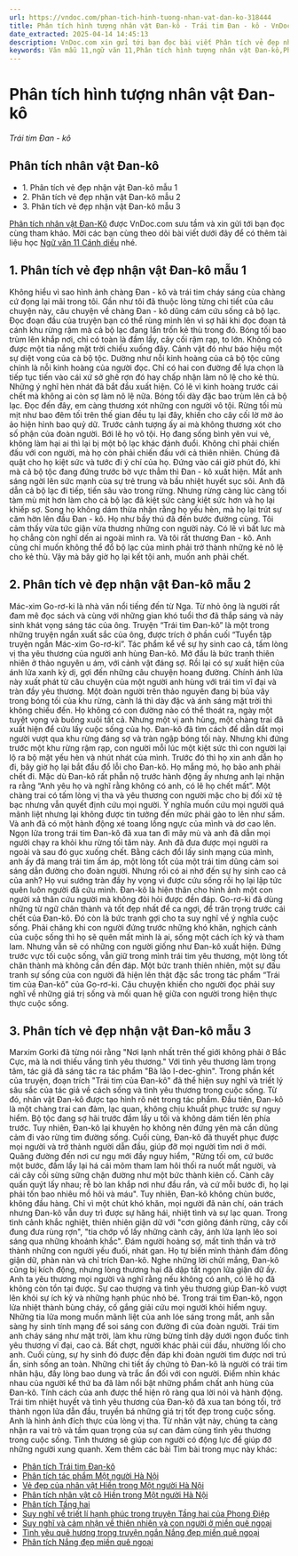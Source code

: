 ```yaml
---
url: https://vndoc.com/phan-tich-hinh-tuong-nhan-vat-dan-ko-318444
title: Phân tích hình tượng nhân vật Đan-kô - Trái tim Đan - kô - VnDoc.com
date_extracted: 2025-04-14 14:45:13
description: VnDoc.com xin gửi tới bạn đọc bài viết Phân tích vẻ đẹp nhân vật Đan-Kô để bạn đọc cùng tham khảo và có thêm tài liệu học tập nhé.
keywords: Văn mẫu 11,ngữ văn 11,Phân tích hình tượng nhân vật Đan-kô,Phân tích nhân vật Đan-kô,Phân tích vẻ đẹp nhân vật Đan-Kô,vẻ đẹp nhân vật Đan-Kô,trái tim Đan-kô,văn mẫu 11 cánh diều,ngữ văn lớp 11 cánh diều
---
```


# Phân tích hình tượng nhân vật Đan-kô
 _Trái tim Đan - kô_
## Phân tích nhân vật Đan-kô
  * 1\. Phân tích vẻ đẹp nhận vật Đan-kô mẫu 1
  * 2\. Phân tích vẻ đẹp nhận vật Đan-kô mẫu 2
  * 3\. Phân tích vẻ đẹp nhận vật Đan-kô mẫu 3

[Phân tích nhân vật Đan-Kô](<https://vndoc.com/phan-tich-hinh-tuong-nhan-vat-dan-ko-318444>) được VnDoc.com sưu tầm và xin gửi tới bạn đọc cùng tham khảo. Mời các bạn cùng theo dõi bài viết dưới đây để có thêm tài liệu học [Ngữ văn 11 Cánh diều](<https://vndoc.com/ngu-van-11-canh-dieu>) nhé.
## 1\. Phân tích vẻ đẹp nhận vật Đan-kô mẫu 1
Không hiểu vì sao hình ảnh chàng Đan - kô và trái tim cháy sáng cùa chàng cứ đọng lại mãi trong tôi. Gần như tôi đã thuộc lòng từng chi tiết của câu chuyện này, câu chuyện về chàng Đan - kô dũng cám cứu sống cả bộ lạc.
Đọc đoạn đầu của truyện bạn có thể rùng mình lên vì sợ hãi khi đọc đoạn tả cánh khu rừng rậm mà cả bộ lạc đang lẩn trốn kẻ thù trong đó. Bóng tối bao trùm lên khắp nơi, chỉ có toàn là đầm lầy, cây cối rậm rạp, to lớn. Không có được một tia nắng mặt trời chiếu xuống đây. Cảnh vật đó như báo hiệu một sự diệt vong của cà bộ tộc. Dường như nỗi kinh hoàng của cả bộ tộc cũng chính là nỗi kinh hoàng của người đọc. Chỉ có hai con đường để lựa chọn là tiếp tục tiến vào cái xứ sở ghê rợn đó hay chấp nhận làm nô lệ cho kẻ thù. Những ý nghĩ hèn nhát đã bắt đầu xuất hiện. Có lẽ vì kinh hoàng trước cái chết mà không ai còn sợ làm nô lệ nữa. Bóng tối dày đặc bao trùm lên cả bộ lạc.
Đọc đến đây, em càng thương xót những con người vô tội. Rừng tối mù mịt như bao đêm tối trên thế gian đều tụ lại đây, khiến cho cây cối lờ mờ ảo ảo hiện hình bao quỷ dữ. Trước cảnh tượng ấy ai mà không thương xót cho số phận của đoàn người. Bới lẽ họ vô tội. Họ đang sống bình yên vui vẻ, không làm hại ai thì lại bị một bộ lạc khác đánh đuổi. Không chỉ phải chiến đấu với con người, mà họ còn phải chiến đấu với cả thiên nhiên. Chúng đã quật cho họ kiệt sức và tước đi ý chí của họ.
Đứng vào cái giờ phút đó, khi mà cả bộ tộc đang đứng trước bờ vực thẳm thì Đan - kô xuất hiện. Mắt anh sáng ngời lên sức mạnh cùa sự trẻ trung và bầu nhiệt huyết sục sôi. Anh đã dẫn cả bộ lạc đi tiếp, tiến sâu vào trong rừng. Nhưng rừng càng lúc càng tối tàm mù mịt hơn làm cho cả bộ lạc đã kiệt sức càng kiệt sức hơn và họ lại khiếp sợ. Song họ không dám thừa nhận rằng họ yếu hèn, mà họ lại trút sự căm hờn lên đầu Đan - kô. Họ như bầy thú đã đến bước đường cùng. Tôi cảm thấy vừa tức giận vừa thương những con người này. Có lẽ vì bất lưc mà họ chẳng còn nghĩ dến ai ngoài mình ra. Và tôi rất thương Đan - kô. Anh cũng chỉ muốn không thể đổ bộ lạc của mình phải trở thành những kẻ nô lệ cho kẻ thù. Vậy mà bây giờ họ lại kết tội anh, muốn anh phải chết.
## 2\. Phân tích vẻ đẹp nhận vật Đan-kô mẫu 2
Mác-xim Go-rơ-ki là nhà văn nổi tiếng đến từ Nga. Từ nhỏ ông là người rất đam mê đọc sách và cùng với những gian khó tuổi thơ đã thắp sáng và nảy sinh khát vọng sáng tác của ông. Truyện “Trái tim Đan-kô” là một trong những truyện ngắn xuất sắc của ông, được trích ở phần cuối “Tuyển tập truyện ngắn Mác-xim Go-rơ-ki”. Tác phẩm kể về sự hy sinh cao cả, tấm lòng vị tha yêu thương của người anh hùng Đan-kô.
Mở đầu là bức tranh thiên nhiên ở thảo nguyên u ám, với cảnh vật đáng sợ. Rồi lại có sự xuất hiện của ánh lửa xanh kỳ dị, gợi đến những câu chuyện hoang đường. Chính ánh lửa này xuất phát từ câu chuyện của một người anh hùng với trái tim vĩ đại và tràn đầy yêu thương. Một đoàn người trên thảo nguyên đang bị bủa vây trong bóng tối của khu rừng, cành lá thì dày đặc và ánh sáng mặt trời thì không chiếu đến. Họ không có con đường nào có thể thoát ra, ngày một tuyệt vọng và buông xuôi tất cả. Nhưng một vị anh hùng, một chàng trai đã xuất hiện để cứu lấy cuộc sống của họ. Đan-kô đã tìm cách để dẫn dắt mọi người vượt qua khu rừng đáng sợ và tràn ngập bóng tối này. Nhưng khi đứng trước một khu rừng rậm rạp, con người mỗi lúc một kiệt sức thì con người lại lộ ra bộ mặt yếu hèn và nhút nhát của mình. Trước đó thì họ xin anh dẫn họ đi, bây giờ họ lại bắt đầu đổ lỗi cho Đan-kô. Họ mắng mỏ, họ bảo anh phải chết đi. Mặc dù Đan-kô rất phẫn nộ trước hành động ấy nhưng anh lại nhận ra rằng “Anh yêu họ và nghĩ rằng không có anh, có lẽ họ chết mất”. Một chàng trai có tấm lòng vị tha và yêu thương con người mặc cho bị đối xử tệ bạc nhưng vẫn quyết định cứu mọi người. Ý nghĩa muốn cứu mọi người quá mãnh liệt nhưng lại không được tin tưởng đến mức phải gào to lên như sấm. Và anh đã có một hành động xé toang lồng ngực của mình và dơ cao lên.
Ngọn lửa trong trái tim Đan-kô đã xua tan đi mây mù và anh đã dẫn mọi người chạy ra khỏi khu rừng tối tăm này. Anh đã đưa được mọi người ra ngoài và sau đó gục xuống chết. Bằng cách đổi lấy sinh mạng của mình, anh ấy đã mang trái tim ấm áp, một lòng tốt của một trái tim dũng cảm soi sáng dẫn đường cho đoàn người. Nhưng rồi có ai nhớ đến sự hy sinh cao cả của anh? Họ vui sướng tràn đầy hy vọng vì được cứu sống rồi họ lại lập tức quên luôn người đã cứu mình. Đan-kô là hiện thân cho hình ảnh một con người xả thân cứu người mà không đòi hỏi được đền đáp. Go-rơ-ki đã dùng những từ ngữ chân thành và tốt đẹp nhất để ca ngợi, để trân trọng trước cái chết của Đan-kô. Đó còn là bức tranh gợi cho ta suy nghĩ về ý nghĩa cuộc sống. Phải chăng khi con người đứng trước những khó khăn, nghịch cảnh của cuộc sống thì họ sẽ quên mất mình là ai, sống một cách ích kỷ và tham lam. Nhưng vẫn sẽ có những con người giống như Đan-kô xuất hiện. Đứng trước vực tối cuộc sống, vẫn giữ trong mình trái tim yêu thương, một lòng tốt chân thành mà không cần đền đáp.
Một bức tranh thiên nhiên, một sự đấu tranh sự sống của con người đã hiện lên thật đặc sắc trong tác phẩm “Trái tim của Đan-kô” của Go-rơ-ki. Câu chuyện khiến cho người đọc phải suy nghĩ về những giá trị sống và mối quan hệ giữa con người trong hiện thực thực cuộc sống.
## 3\. Phân tích vẻ đẹp nhận vật Đan-kô mẫu 3
Marxim Gorki đã từng nói rằng "Nơi lạnh nhất trên thế giới không phải ở Bắc Cực, mà là nơi thiếu vắng tình yêu thương." Với tình yêu thương làm trọng tâm, tác giả đã sáng tác ra tác phẩm "Bà lão I-dec-ghin". Trong phần kết của truyện, đoạn trích "Trái tim của Đan-kô" đã thể hiện suy nghĩ và triết lý sâu sắc của tác giả về cách sống và tình yêu thương trong cuộc sống. Từ đó, nhân vật Đan-kô được tạo hình rõ nét trong tác phẩm.
Đầu tiên, Đan-kô là một chàng trai can đảm, lạc quan, không chịu khuất phục trước sự nguy hiểm. Bộ tộc đang sợ hãi trước đầm lầy u tối và không dám tiến lên phía trước. Tuy nhiên, Đan-kô lại khuyên họ không nên đứng yên mà cần dũng cảm đi vào rừng tìm đường sống. Cuối cùng, Đan-kô đã thuyết phục được mọi người và trở thành người dẫn đầu, giúp đỡ mọi người tìm nơi ở mới. Quãng đường đến nơi cư ngụ mới đầy nguy hiểm, "Rừng tối om, cứ bước một bước, đầm lầy lại há cái mõm tham lam hôi thối ra nuốt mất người, và cái cây cối sừng sững chặn đường như một bức thành kiên cố. Cành cây quấn quýt lấy nhau; rễ bò lan khắp nơi như đầu rắn, và cứ mỗi bước đi, họ lại phải tốn bao nhiêu mồ hôi và máu". Tuy nhiên, Đan-kô không chùn bước, không đầu hàng. Chỉ vì một chút khó khăn, mọi người đã nản chí, oán trách nhưng Đan-kô vẫn duy trì được sự hăng hái, nhiệt tình và sự lạc quan.
Trong tình cảnh khắc nghiệt, thiên nhiên giận dữ với "cơn giông đánh rừng, cây cối đung đưa rùng rợn", "tia chớp vồ lấy những cành cây, ánh lửa lạnh lẽo soi sáng qua những khoảnh khắc". Đám người hoảng sợ, mất tinh thần và trở thành những con người yếu đuối, nhát gan. Họ tự biến mình thành đám đông giận dữ, phàn nàn và chỉ trích Đan-kô. Nghe những lời chửi mắng, Đan-kô cũng bị kích động, nhưng lòng thương hại đã dập tắt ngọn lửa giận dữ ấy. Anh ta yêu thương mọi người và nghĩ rằng nếu không có anh, có lẽ họ đã không còn tồn tại được. Sự cao thượng và tình yêu thương giúp Đan-kô vượt lên khỏi sự ích kỷ và những hạnh phúc nhỏ bé.
Trong trái tim Đan-kô, ngọn lửa nhiệt thành bùng cháy, cố gắng giải cứu mọi người khỏi hiểm nguy. Những tia lửa mong muốn mãnh liệt của anh lóe sáng trong mắt, anh sẵn sàng hy sinh tính mạng để soi sáng con đường đi của đoàn người. Trái tim anh cháy sáng như mặt trời, làm khu rừng bừng tỉnh dậy dưới ngọn đuốc tình yêu thương vĩ đại, cao cả. Bất chợt, người khác phải cúi đầu, nhường lối cho anh. Cuối cùng, sự hy sinh đó được đền đáp khi đoàn người tìm được nơi trú ẩn, sinh sống an toàn. Những chi tiết ấy chứng tỏ Đan-kô là người có trái tim nhân hậu, đầy lòng bao dung và trắc ẩn đối với con người.
Điểm nhìn khác nhau của người kể thứ ba đã làm nổi bật những phẩm chất anh hùng của Đan-kô. Tính cách của anh được thể hiện rõ ràng qua lời nói và hành động. Trái tim nhiệt huyết và tình yêu thương của Đan-kô đã xua tan bóng tối, trở thành ngọn lửa dẫn đầu, truyền bá những giá trị tốt đẹp trong cuộc sống. Anh là hình ảnh đích thực của lòng vị tha. Từ nhân vật này, chúng ta càng nhận ra vai trò và tầm quan trọng của sự can đảm cùng tình yêu thương trong cuộc sống. Tình thương sẽ giúp con người có động lực để giúp đỡ những người xung quanh.
Xem thêm các bài Tìm bài trong mục này khác:
  * [Phân tích Trái tim Đan-kô](</phan-tich-trai-tim-dan-ko-318497>)
  * [Phân tích tác phẩm Một người Hà Nội](</phan-tich-tac-pham-mot-nguoi-ha-noi-162618>)
  * [Vẻ đẹp của nhân vật Hiền trong Một người Hà Nội](</ve-dep-cua-nhan-vat-hien-trong-mot-nguoi-ha-noi-1875>)
  * [Phân tích nhân vật cô Hiền trong Một người Hà Nội](</phan-tich-nhan-vat-co-hien-trong-mot-nguoi-ha-noi-1872>)
  * [Phân tích Tầng hai](</phan-tich-tang-hai-318500>)
  * [Suy nghĩ về triết lí hạnh phúc trong truyện Tầng hai của Phong Điệp](</suy-nghi-ve-triet-li-hanh-phuc-trong-truyen-tang-hai-cua-phong-diep-318502>)
  * [Suy nghĩ và cảm nhận về thiên nhiên và con người ở miền quê ngoại](</suy-nghi-va-cam-nhan-ve-thien-nhien-va-con-nguoi-o-mien-que-ngoai-318641>)
  * [Tình yêu quê hương trong truyện ngắn Nắng đẹp miền quê ngoại](</tinh-yeu-que-huong-trong-truyen-ngan-nang-dep-mien-que-ngoai-318643>)
  * [Phân tích Nắng đẹp miền quê ngoại](</phan-tich-nang-dep-mien-que-ngoai-318644>)

